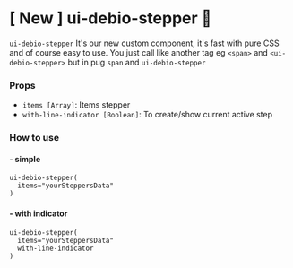 # [ New ] ui-debio-stepper :tada:
`ui-debio-stepper` It's our new custom component, it's fast with pure CSS and of course easy to use. You just call like another tag
eg `<span>` and `<ui-debio-stepper>` but in pug `span` and `ui-debio-stepper`

### Props
- `items [Array]`: Items stepper
- `with-line-indicator [Boolean]`: To create/show current active step

### How to use

#### - simple
```pug
ui-debio-stepper(
  items="yourSteppersData"
)
```

#### - with indicator
```pug
ui-debio-stepper(
  items="yourSteppersData"
  with-line-indicator
)
```
